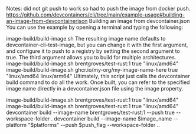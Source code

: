 Notes: did not git push to work so had to push the image from docker push.
https://github.com/devcontainers/cli/tree/main/example-usage#building-an-image-from-devcontainerjson
Building an image from devcontainer.json
You can use the example by opening a terminal and typing the following:

image-build/build-image.sh
The resulting image name defaults to devcontainer-cli-test-image, but you can change it with the first argument, and configure it to push to a registry by setting the second argument to true. The third argument allows you to build for multiple architectures.
image-build/build-image.sh brentgroves/test-rust:1 true "linux/amd64"
image-build/build-image.sh ghcr.io/my-org/my-image-name-here true "linux/amd64 linux/arm64"
Ultimately, this script just calls the devcontainer build command to do all the work. Once built, you can refer to the specified image name directly in a devcontainer.json file using the image property.

image-build/build-image.sh brentgroves/test-rust:1 true "linux/amd64"
image-build/build-image.sh brentgroves/test-rust:1 true "linux/amd64"
devcontainer build --image-name brentgroves/test-rust:1 --push true --workspace-folder . 
devcontainer build --image-name $image_name --platform "$platforms" --push $push_flag --workspace-folder ..
